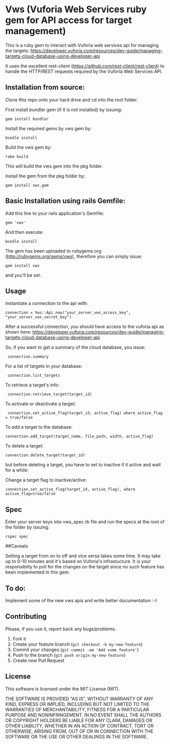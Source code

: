 # Vws (Vuforia Web Services ruby gem for API access for target management)

This is a ruby gem to interact with Vuforia web services api for managing the targets:
https://developer.vuforia.com/resources/dev-guide/managing-targets-cloud-database-using-developer-api

It uses the excellent rest-client (https://github.com/rest-client/rest-client) to handle the
HTTP/REST requests required by the Vuforia Web Services API.

## Installation from source:


Clone this repo onto your hard drive and cd into the root folder.


First install bundler gem (if it is not installed) by issuing:

    gem install bundler

Install the required gems by vws gem by:

    bundle install

Build the vws gem by:

    rake build

This will build the vws.gem into the pkg folder.


Install the gem from the pkg folder by:

    gem install vws.gem


## Basic Installation using rails Gemfile: 


Add this line to your rails application's Gemfile:

    gem 'vws'

And then execute:

    bundle install


The gem has been uploaded to rubygems.org (http://rubygems.org/gems/vws), therefore you can simply issue:

    gem install vws 
    
and you'll be set.


## Usage

Instantiate a connection to the api with:

    connection = Vws::Api.new("your_server_vws_access_key", "your_server_vws_secret_key")

After a successful connection, you should have access to the vuforia api as shown here:
https://developer.vuforia.com/resources/dev-guide/managing-targets-cloud-database-using-developer-api

So, if you want to get a summary of the cloud database, you issue:

     connection.summary

For a list of targets in your database:

     connection.list_targets

To retrieve a target's info:
     
     connection.retrieve_target(target_id)

To activate or deactivate a target:
    
     connection.set_active_flag(target_id, active_flag) where active_flag = true/false

To add a target to the database:

    connection.add_target(target_name, file_path, width, active_flag)

To delete a target:
    
    connection.delete_target(target_id)

but before deleting a target, you have to set to inactive if it active and
wait for a while:

Change a target flag to inactive/active:
    
    connection.set_active_flag(target_id, active_flag), where active_flag=true/false


## Spec

Enter your server keys into vws_spec.rb file and run the specs at the root 
of the folder by issuing:

    rspec spec


##Caveats

Setting a target from on to off and vice versa takes some time. It may take up to
0-10 minutes and it's based on Vuforia's infrastucture. It is your responsibilty 
to poll for the changes on the target since no such feature has been implemented
in this gem.



## To do:

  Implement some of the new vws apis and write better documentation :-)


## Contributing

Please, if you use it, report back any bugs/problems.

1. Fork it
2. Create your feature branch (`git checkout -b my-new-feature`)
3. Commit your changes (`git commit -am 'Add some feature'`)
4. Push to the branch (`git push origin my-new-feature`)
5. Create new Pull Request

## License

This software is licensed under the MIT License (MIT).

THE SOFTWARE IS PROVIDED "AS IS", WITHOUT WARRANTY OF ANY KIND, EXPRESS OR IMPLIED, INCLUDING BUT NOT LIMITED TO THE WARRANTIES OF MERCHANTABILITY, FITNESS FOR A PARTICULAR PURPOSE AND NONINFRINGEMENT. IN NO EVENT SHALL THE AUTHORS OR COPYRIGHT HOLDERS BE LIABLE FOR ANY CLAIM, DAMAGES OR OTHER LIABILITY, WHETHER IN AN ACTION OF CONTRACT, TORT OR OTHERWISE, ARISING FROM, OUT OF OR IN CONNECTION WITH THE SOFTWARE OR THE USE OR OTHER DEALINGS IN THE SOFTWARE.
